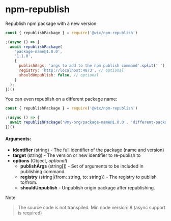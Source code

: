 # npm-republish

Republish npm package with a new version:

```javascript 1.8
const { republishPackage } = require('@wix/npm-republish')

;(async () => {
  await republishPackage(
    'package-name@1.0.0',
    '1.1.0',
    {
      publishArgs: 'args to add to the npm publish command'.split(' '), // optional
      registry: 'http://localhost:4873', // optional
      shouldUnpublish: false, // optional
    }
  );
})()
```

You can even republish on a different package name:

```javascript 1.8
const { republishPackage } = require('@wix/npm-republish')

;(async () => {
  await republishPackage('@my-org/package-name@1.0.0', 'different-package-name@1.1.0')
})()
```


#### Arguments:

- **identifier** (string) - The full identifier of the package (name and version)
- **target** (string) - The version or new identifier to re-publish to
- **options** (Object, *optional*)
  - **publishArgs** (string[]) - Set of arguments to be included in publishing command. 
  - **registry** (string|{from: string, to: string}) - The registry to publish to/from.
  - **shouldUnpublish** - Unpublish origin package after republishing.

Note:
>The source code is not transpiled. Min node version: 8 (async support is required)
